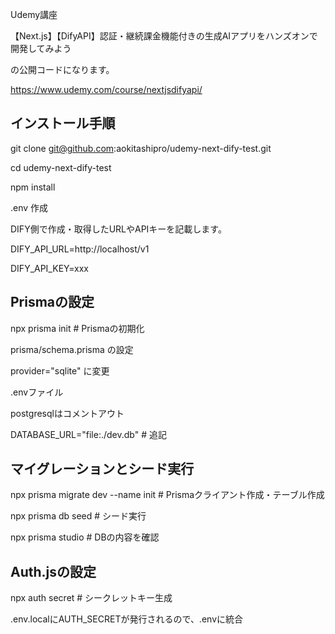Udemy講座 

【Next.js】【DifyAPI】認証・継続課金機能付きの生成AIアプリをハンズオンで開発してみよう

の公開コードになります。

https://www.udemy.com/course/nextjsdifyapi/

## インストール手順

git clone git@github.com:aokitashipro/udemy-next-dify-test.git

cd udemy-next-dify-test

npm install

.env 作成

DIFY側で作成・取得したURLやAPIキーを記載します。

DIFY_API_URL=http://localhost/v1

DIFY_API_KEY=xxx

## Prismaの設定

npx prisma init # Prismaの初期化

prisma/schema.prisma の設定

provider="sqlite" に変更

.envファイル

postgresqlはコメントアウト

DATABASE_URL="file:./dev.db" # 追記

## マイグレーションとシード実行

npx prisma migrate dev --name init # Prismaクライアント作成・テーブル作成

npx prisma db seed # シード実行

npx prisma studio # DBの内容を確認

## Auth.jsの設定

npx auth secret # シークレットキー生成

.env.localにAUTH_SECRETが発行されるので、.envに統合




